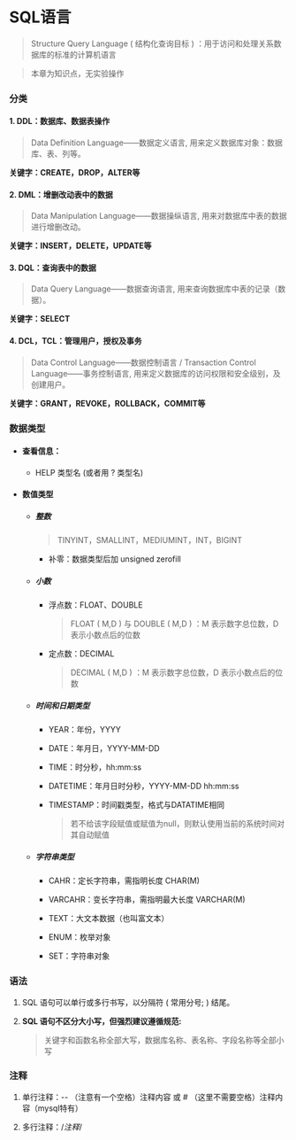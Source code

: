 # SQL语言
> Structure Query Language ( 结构化查询目标 ) ：用于访问和处理关系数据库的标准的计算机语言

> 本章为知识点，无实验操作

### 分类

#### 1. DDL：数据库、数据表操作

> Data Definition Language——数据定义语言, 用来定义数据库对象：数据库、表、列等。

**关键字：CREATE，DROP，ALTER等**

#### 2. DML：增删改动表中的数据

> Data Manipulation Language——数据操纵语言, 用来对数据库中表的数据进行增删改动。

**关键字：INSERT，DELETE，UPDATE等**

#### 3. DQL：查询表中的数据

> Data Query Language——数据查询语言, 用来查询数据库中表的记录（数据）。

**关键字：SELECT**

#### 4. DCL，TCL：管理用户，授权及事务

> Data Control Language——数据控制语言 / Transaction Control Language——事务控制语言, 用来定义数据库的访问权限和安全级别，及创建用户。

**关键字：GRANT，REVOKE，ROLLBACK，COMMIT等**

### 数据类型

+ #### 查看信息：

    + HELP 类型名  (或者用  \? 类型名)

+ #### 数值类型

    + ##### 整数

        > TINYINT，SMALLINT，MEDIUMINT，INT，BIGINT

        + 补零：数据类型后加 unsigned zerofill

    + ##### 小数

        + 浮点数：FLOAT、DOUBLE
            > FLOAT ( M,D ) 与 DOUBLE ( M,D ) ：M 表示数字总位数，D 表示小数点后的位数

        + 定点数：DECIMAL
            > DECIMAL ( M,D ) ：M 表示数字总位数，D 表示小数点后的位数

    + ##### 时间和日期类型

        + YEAR：年份，YYYY

        + DATE：年月日，YYYY-MM-DD

        + TIME：时分秒，hh:mm:ss

        + DATETIME：年月日时分秒，YYYY-MM-DD hh:mm:ss

        + TIMESTAMP：时间戳类型，格式与DATATIME相同

            > 若不给该字段赋值或赋值为null，则默认使用当前的系统时间对其自动赋值

    + ##### 字符串类型

        + CAHR：定长字符串，需指明长度 CHAR(M)

        + VARCAHR：变长字符串，需指明最大长度 VARCHAR(M)

        + TEXT：大文本数据（也叫富文本）

        + ENUM：枚举对象

        + SET：字符串对象

### 语法

1. SQL 语句可以单行或多行书写，以分隔符 ( 常用分号; ) 结尾。

2. **SQL 语句不区分大小写，但强烈建议遵循规范:**

    > 关键字和函数名称全部大写，数据库名称、表名称、字段名称等全部小写

### 注释

1. 单行注释：-- （注意有一个空格）注释内容 或 # （这里不需要空格）注释内容（mysql特有）

2. 多行注释：/*注释*/